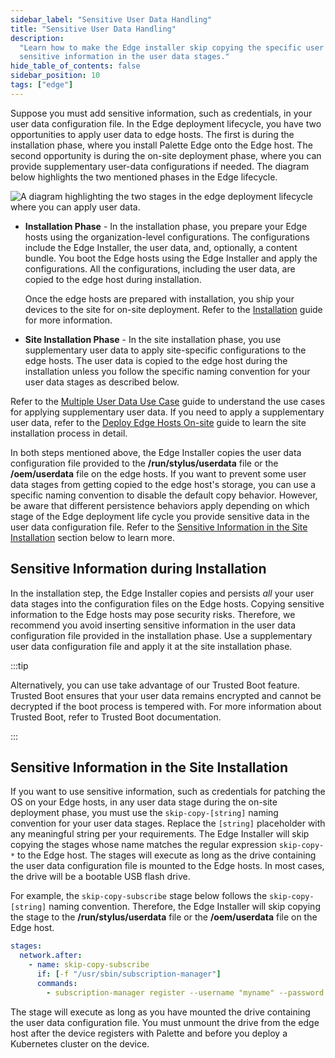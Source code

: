 ```yaml
---
sidebar_label: "Sensitive User Data Handling"
title: "Sensitive User Data Handling"
description:
  "Learn how to make the Edge installer skip copying the specific user data stages to the edge hosts so that you can use
  sensitive information in the user data stages."
hide_table_of_contents: false
sidebar_position: 10
tags: ["edge"]
---
```


Suppose you must add sensitive information, such as credentials, in your user data configuration file. In the Edge
deployment lifecycle, you have two opportunities to apply user data to edge hosts. The first is during the installation
phase, where you install Palette Edge onto the Edge host. The second opportunity is during the on-site deployment phase,
where you can provide supplementary user-data configurations if needed. The diagram below highlights the two mentioned
phases in the Edge lifecycle.

![A diagram highlighting the two stages in the edge deployment lifecycle where you can apply user data.](/edge_edge-configuration_cloud-init_user-data.webp)

- **Installation Phase** - In the installation phase, you prepare your Edge hosts using the organization-level
  configurations. The configurations include the Edge Installer, the user data, and, optionally, a content bundle. You
  boot the Edge hosts using the Edge Installer and apply the configurations. All the configurations, including the user
  data, are copied to the edge host during installation.

  Once the edge hosts are prepared with installation, you ship your devices to the site for on-site deployment. Refer to
  the [Installation](../site-deployment/stage.md) guide for more information.

- **Site Installation Phase** - In the site installation phase, you use supplementary user data to apply site-specific
  configurations to the edge hosts. The user data is copied to the edge host during the installation unless you follow
  the specific naming convention for your user data stages as described below.

Refer to the [Multiple User Data Use Case](../edgeforge-workflow/prepare-user-data.md#multiple-user-data-use-case) guide
to understand the use cases for applying supplementary user data. If you need to apply a supplementary user data, refer
to the [Deploy Edge Hosts On-site](../site-deployment/site-installation/site-installation.md) guide to learn the site
installation process in detail.

In both steps mentioned above, the Edge Installer copies the user data configuration file provided to the
**/run/stylus/userdata** file or the **/oem/userdata** file on the edge hosts. If you want to prevent some user data
stages from getting copied to the edge host's storage, you can use a specific naming convention to disable the default
copy behavior. However, be aware that different persistence behaviors apply depending on which stage of the Edge
deployment life cycle you provide sensitive data in the user data configuration file. Refer to the
[Sensitive Information in the Site Installation](#sensitive-information-in-the-site-installation) section below to learn
more.

## Sensitive Information during Installation

In the installation step, the Edge Installer copies and persists _all_ your user data stages into the configuration
files on the Edge hosts. Copying sensitive information to the Edge hosts may pose security risks. Therefore, we
recommend you avoid inserting sensitive information in the user data configuration file provided in the installation
phase. Use a supplementary user data configuration file and apply it at the site installation phase.

:::tip

Alternatively, you can use take advantage of our Trusted Boot feature. Trusted Boot ensures that your user data remains
encrypted and cannot be decrypted if the boot process is tempered with. For more information about Trusted Boot, refer
to Trusted Boot documentation.

:::

## Sensitive Information in the Site Installation

If you want to use sensitive information, such as credentials for patching the OS on your Edge hosts, in any user data
stage during the on-site deployment phase, you must use the `skip-copy-[string]` naming convention for your user data
stages. Replace the `[string]` placeholder with any meaningful string per your requirements. The Edge Installer will
skip copying the stages whose name matches the regular expression `skip-copy-*` to the Edge host. The stages will
execute as long as the drive containing the user data configuration file is mounted to the Edge hosts. In most cases,
the drive will be a bootable USB flash drive.

For example, the `skip-copy-subscribe` stage below follows the `skip-copy-[string]` naming convention. Therefore, the
Edge Installer will skip copying the stage to the **/run/stylus/userdata** file or the **/oem/userdata** file on the
Edge host.

```yaml {2, 6}
stages:
  network.after:
    - name: skip-copy-subscribe
      if: [-f "/usr/sbin/subscription-manager"]
      commands:
        - subscription-manager register --username "myname" --password 'mypassword'
```

The stage will execute as long as you have mounted the drive containing the user data configuration file. You must
unmount the drive from the edge host after the device registers with Palette and before you deploy a Kubernetes cluster
on the device.
